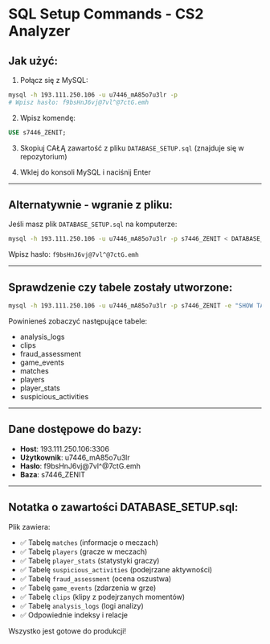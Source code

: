# SQL Setup Commands - CS2 Analyzer

## Jak użyć:

1. Połącz się z MySQL:

```bash
mysql -h 193.111.250.106 -u u7446_mA85o7u3lr -p
# Wpisz hasło: f9bsHnJ6vj@7vl^@7ctG.emh
```

2. Wpisz komendę:

```sql
USE s7446_ZENIT;
```

3. Skopiuj CAŁĄ zawartość z pliku `DATABASE_SETUP.sql` (znajduje się w repozytorium)

4. Wklej do konsoli MySQL i naciśnij Enter

---

## Alternatywnie - wgranie z pliku:

Jeśli masz plik `DATABASE_SETUP.sql` na komputerze:

```bash
mysql -h 193.111.250.106 -u u7446_mA85o7u3lr -p s7446_ZENIT < DATABASE_SETUP.sql
```

Wpisz hasło: `f9bsHnJ6vj@7vl^@7ctG.emh`

---

## Sprawdzenie czy tabele zostały utworzone:

```bash
mysql -h 193.111.250.106 -u u7446_mA85o7u3lr -p s7446_ZENIT -e "SHOW TABLES;"
```

Powinieneś zobaczyć następujące tabele:

- analysis_logs
- clips
- fraud_assessment
- game_events
- matches
- players
- player_stats
- suspicious_activities

---

## Dane dostępowe do bazy:

- **Host**: 193.111.250.106:3306
- **Użytkownik**: u7446_mA85o7u3lr
- **Hasło**: f9bsHnJ6vj@7vl^@7ctG.emh
- **Baza**: s7446_ZENIT

---

## Notatka o zawartości DATABASE_SETUP.sql:

Plik zawiera:

- ✅ Tabelę `matches` (informacje o meczach)
- ✅ Tabelę `players` (gracze w meczach)
- ✅ Tabelę `player_stats` (statystyki graczy)
- ✅ Tabelę `suspicious_activities` (podejrzane aktywności)
- ✅ Tabelę `fraud_assessment` (ocena oszustwa)
- ✅ Tabelę `game_events` (zdarzenia w grze)
- ✅ Tabelę `clips` (klipy z podejrzanych momentów)
- ✅ Tabelę `analysis_logs` (logi analizy)
- ✅ Odpowiednie indeksy i relacje

Wszystko jest gotowe do produkcji!
